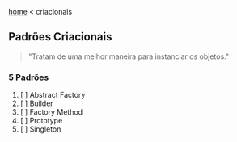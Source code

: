 [home](../README.md) < criacionais

## Padrões Criacionais

>"Tratam de uma melhor maneira para instanciar os objetos."

### 5 Padrões

1. [ ] Abstract Factory
2. [ ] Builder
3. [ ] Factory Method
4. [ ] Prototype
5. [ ] Singleton

